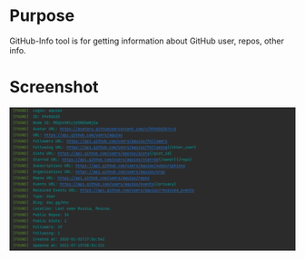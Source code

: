 # Purpose

GitHub-Info tool is for getting information about GitHub user, repos, other info.

# Screenshot
![Image 1](Screenshot1.png)
